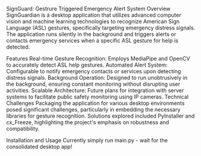 SignGuard: Gestrure Triggered Emergency Alert System
Overview
SignGuardian is a desktop application that utilizes advanced computer vision and machine learning technologies to recognize American Sign Language (ASL) gestures, specifically targeting emergency distress signals. The application runs silently in the background and triggers alerts or contacts emergency services when a specific ASL gesture for help is detected.

Features
Real-time Gesture Recognition: Employs MediaPipe and OpenCV to accurately detect ASL help gestures.
Automated Alert System: Configurable to notify emergency contacts or services upon detecting distress signals.
Background Operation: Designed to run unobtrusively in the background, ensuring constant monitoring without disrupting user activities.
Scalable Architecture: Future plans for integration with server systems to facilitate public safety monitoring using IP cameras.
Technical Challenges
Packaging the application for various desktop environments posed significant challenges, particularly in embedding the necessary libraries for gesture recognition. Solutions explored included PyInstaller and cx_Freeze, highlighting the project's emphasis on robustness and compatibility.

Installation and Usage
Currently simply run main.py - wait for the consolidated desktop app!
